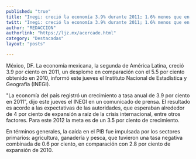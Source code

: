 ```yaml
---
published: "true"
title: "Inegi: creció la economía 3.9% durante 2011; 1.6% menos que en 2010"
twitt: "Inegi: creció la economía 3.9% durante 2011; 1.6% menos que en 2010"
author: "REDACCION"
authorlink: "https://ljz.mx/acercade.html"
category: "Destacadas"
layout: "posts"

---
```




México, DF. La economía mexicana, la segunda de América Latina, creció 3.9 por ciento en 2011, un desplome en comparación con el 5.5 por ciento obtenido en 2010, informó este jueves el Instituto Nacional de Estadística y Geografía (INEGI).  
 



  "La economía del país registró un crecimiento a tasa anual de 3.9 por ciento en 2011", dijo este jueves el INEGI en un comunicado de prensa. El resultado es acorde a las expectativas de las autoridades, que esperaban alrededor de 4 por ciento de expansión a raíz de la crisis internacional, entre otros factores. Para este 2012 la meta es de un 3.5 por ciento de crecimiento.


 


  En términos generales, la caída en el PIB fue impulsada por los sectores primarios: agricultura, ganadería y pesca, que tuvieron una tasa negativa combinada de 0.6 por ciento, en comparación con 2.8 por ciento de expansión de 2010.



   

